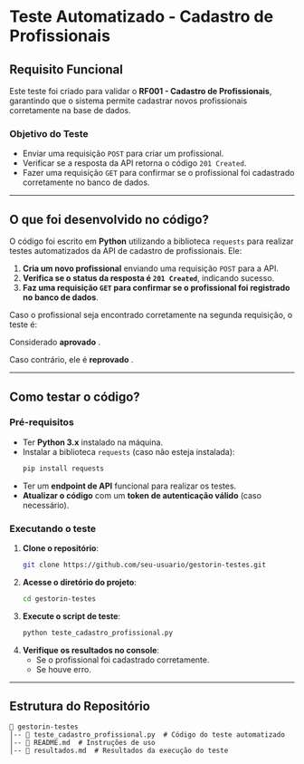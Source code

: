 # Teste Automatizado - Cadastro de Profissionais

## Requisito Funcional
Este teste foi criado para validar o **RF001 - Cadastro de Profissionais**, garantindo que o sistema permite cadastrar novos profissionais corretamente na base de dados.

### **Objetivo do Teste**
- Enviar uma requisição `POST` para criar um profissional.
- Verificar se a resposta da API retorna o código `201 Created`.
- Fazer uma requisição `GET` para confirmar se o profissional foi cadastrado corretamente no banco de dados.

---

## O que foi desenvolvido no código?
O código foi escrito em **Python** utilizando a biblioteca `requests` para realizar testes automatizados da API de cadastro de profissionais. Ele:

1. **Cria um novo profissional** enviando uma requisição `POST` para a API.
2. **Verifica se o status da resposta é `201 Created`**, indicando sucesso.
3. **Faz uma requisição `GET` para confirmar se o profissional foi registrado no banco de dados**.

Caso o profissional seja encontrado corretamente na segunda requisição, o teste é:

Considerado **aprovado** .

Caso contrário, ele é **reprovado** .

---

## Como testar o código?

### **Pré-requisitos**
- Ter **Python 3.x** instalado na máquina.
- Instalar a biblioteca `requests` (caso não esteja instalada):
  ```sh
  pip install requests
  ```
- Ter um **endpoint de API** funcional para realizar os testes.
- **Atualizar o código** com um **token de autenticação válido** (caso necessário).

### **Executando o teste**
1. **Clone o repositório**:
   ```sh
   git clone https://github.com/seu-usuario/gestorin-testes.git
   ```
2. **Acesse o diretório do projeto**:
   ```sh
   cd gestorin-testes
   ```
3. **Execute o script de teste**:
   ```sh
   python teste_cadastro_profissional.py
   ```
4. **Verifique os resultados no console**:
   - Se o profissional foi cadastrado corretamente.
   - Se houve erro.

---

## Estrutura do Repositório
```
📂 gestorin-testes
│-- 📄 teste_cadastro_profissional.py  # Código do teste automatizado
│-- 📄 README.md  # Instruções de uso
│-- 📄 resultados.md  # Resultados da execução do teste

